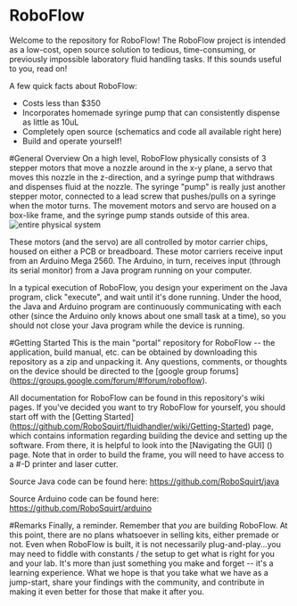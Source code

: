 RoboFlow
============

Welcome to the repository for RoboFlow! The RoboFlow project is intended as a low-cost, open source solution to tedious, time-consuming, or previously impossible laboratory fluid handling tasks. If this sounds useful to you, read on!

A few quick facts about RoboFlow:
- Costs less than $350
- Incorporates homemade syringe pump that can consistently dispense as little as 10uL
- Completely open source (schematics and code all available right here)
- Build and operate yourself!

#General Overview
On a high level, RoboFlow physically consists of 3 stepper motors that move a nozzle around in the x-y plane, a servo that moves this nozzle in the z-direction, and a syringe pump that withdraws and dispenses fluid at the nozzle. The syringe "pump" is really just another stepper motor, connected to a lead screw that pushes/pulls on a syringe when the motor turns. The movement motors and servo are housed on a box-like frame, and the syringe pump stands outside of this area. 
![entire physical system](https://dl.dropboxusercontent.com/u/10315102/RoboFlow%20Images/Home/entire-physical-system.jpg)

These motors (and the servo) are all controlled by motor carrier chips, housed on either a PCB or breadboard. These motor carriers receive input from an Arduino Mega 2560. The Arduino, in turn, receives input (through its serial monitor) from a Java program running on your computer.

In a typical execution of RoboFlow, you design your experiment on the Java program, click "execute", and wait until it's done running. Under the hood, the Java and Arduino program are continuously communicating with each other (since the Arduino only knows about one small task at a time), so you should not close your Java program while the device is running.

#Getting Started
This is the main "portal" repository for RoboFlow -- the application, build manual, etc. can be obtained by downloading this repository as a zip and unpacking it. Any questions, comments, or thoughts on the device should be directed to the [google group forums] (https://groups.google.com/forum/#!forum/roboflow).

All documentation for RoboFlow can be found in this repository's wiki pages. If you've decided you want to try RoboFlow for yourself, you should start off with the [Getting Started] (https://github.com/RoboSquirt/fluidhandler/wiki/Getting-Started) page, which contains information regarding building the device and setting up the software. From there, it is helpful to look into the [Navigating the GUI] () page. Note that in order to build the frame, you will need to have access to a #-D printer and laser cutter.


Source Java code can be found here: https://github.com/RoboSquirt/java

Source Arduino code can be found here: https://github.com/RoboSquirt/arduino

#Remarks
Finally, a reminder. Remember that _you_ are building RoboFlow. At this point, there are no plans whatsoever in selling kits, either premade or not. Even when RoboFlow is built, it is not necessarily plug-and-play...you may need to fiddle with constants / the setup to get what is right for you and your lab. It's more than just something you make and forget -- it's a learning experience. What we hope is that you take what we have as a jump-start, share your findings with the community, and contribute in making it even better for those that make it after you. 
